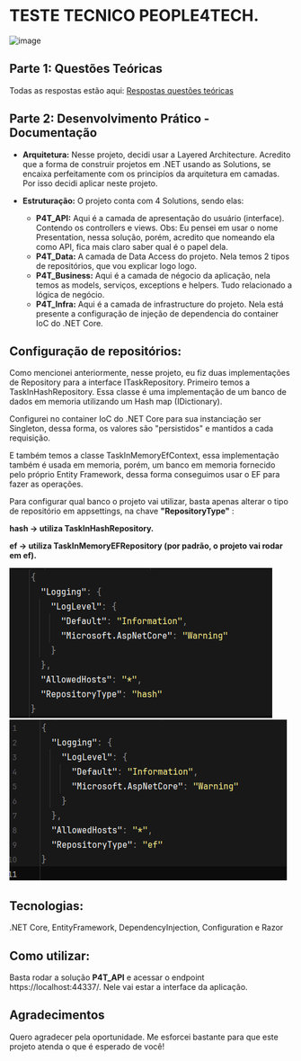 # TESTE TECNICO PEOPLE4TECH.
![image](https://github.com/user-attachments/assets/4cd0b581-2cbc-401e-be40-f95de523d777)

## Parte 1: Questões Teóricas
Todas as respostas estão aqui: [Respostas questões teóricas](/QUESTOES-TEORICAS.md)

## Parte 2: Desenvolvimento Prático - Documentação

- **Arquitetura:** Nesse projeto, decidi usar a Layered Architecture. Acredito que a forma de construir projetos em .NET usando as Solutions, se encaixa perfeitamente com os principíos da arquitetura em camadas. Por isso decidi aplicar neste projeto.

- **Estruturação:** O projeto conta com 4 Solutions, sendo elas: 
    - **P4T_API:** Aqui é a camada de apresentação do usuário (interface).     Contendo os controllers e views. Obs: Eu pensei em usar o nome Presentation, nessa solução, porém, acredito que nomeando ela como API, fica mais claro saber qual é o papel dela.
    - **P4T_Data:** A camada de Data Access do projeto. Nela temos 2 tipos de repositórios, que vou explicar logo logo.
    - **P4T_Business:** Aqui é a camada de négocio da aplicação, nela temos as models, serviços, exceptions e helpers. Tudo relacionado a lógica de negócio.
    - **P4T_Infra:** Aqui é a camada de infrastructure do projeto. Nela está presente a configuração de injeção de dependencia do container IoC do .NET Core.


## Configuração de repositórios:
Como mencionei anteriormente, nesse projeto, eu fiz duas implementações de Repository para a interface ITaskRepository. Primeiro temos a TaskInHashRepository. Essa classe é uma implementação de um banco de dados em memoria utilizando um Hash map (IDictionary).

Configurei no container IoC do .NET Core para sua instanciação ser Singleton, dessa forma, os valores são "persistidos" e mantidos a cada requisição.

E também temos a classe TaskInMemoryEfContext, essa implementação também é usada em memoria, porém, um banco em memoria fornecido pelo próprio Entity Framework, dessa forma conseguimos usar o EF para fazer as operações.

Para configurar qual banco o projeto vai utilizar, basta apenas alterar o tipo de repositório em appsettings, na chave **"RepositoryType"** :

**hash -> utiliza TaskInHashRepository.**

**ef -> utiliza TaskInMemoryEFRepository (por padrão, o projeto vai rodar em ef).**

![alt text](image.png)
![alt text](image-1.png)


## Tecnologias:
.NET Core, EntityFramework, DependencyInjection, Configuration e Razor

## Como utilizar:
Basta rodar a solução **P4T_API** e acessar o endpoint https://localhost:44337/. Nele vai estar a interface da aplicação.

## Agradecimentos
Quero agradecer pela oportunidade. Me esforcei bastante para que este projeto atenda o que é esperado de você!
